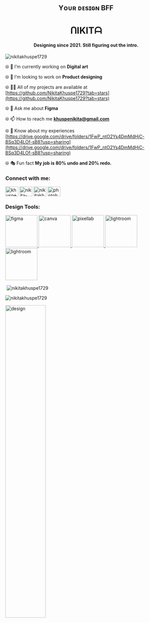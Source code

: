 <h2 align="center">Yᴏᴜʀ ᴅᴇsɪɢɴ BFF</h2>
<h1 align="center">ᑎIKITᗩ </h1>
<h4 align="center">Designing since 2021. Still figuring out the intro.</h4>


<p align="left"> <img src="https://komarev.com/ghpvc/?username=nikitakhuspe1729&label=Profile%20views&color=011627&style=flat" alt="nikitakhuspe1729" /> </p>

⦾ 🔭 I’m currently working on **Digital art**

⦾ 👯 I’m looking to work on **Product designing**

⦾ 👨‍💻 All of my projects are available at [https://github.com/NikitaKhuspe1729?tab=stars](https://github.com/NikitaKhuspe1729?tab=stars)

⦾ 💬 Ask me about **Figma**

⦾ 📫 How to reach me **khuspenikita@gmail.com**

⦾ 📄 Know about my experiences [https://drive.google.com/drive/folders/1FwP_ntO2Ys4DmMdHjC-BSq3D4LOf-sB8?usp=sharing](https://drive.google.com/drive/folders/1FwP_ntO2Ys4DmMdHjC-BSq3D4LOf-sB8?usp=sharing)

⦾ 🎭 Fun fact **My job is 80% undo and 20% redo.**


<h3 align="left">Connect with me:</h3>
<p align="left">
<a href="https://twitter.com/khuspenikita" target="blank"><img align="center" src="https://raw.githubusercontent.com/rahuldkjain/github-profile-readme-generator/master/src/images/icons/Social/twitter.svg" alt="khuspenikita" height="30" width="40" /></a>
<a href="https://linkedin.com/in/nikita-khuspe" target="blank"><img align="center" src="https://raw.githubusercontent.com/rahuldkjain/github-profile-readme-generator/master/src/images/icons/Social/linked-in-alt.svg" alt="nikita-khuspe" height="30" width="40" /></a>
<a href="https://www.behance.net/nikitakhuspe1729" target="blank"><img align="center" src="https://raw.githubusercontent.com/rahuldkjain/github-profile-readme-generator/master/src/images/icons/Social/behance.svg" alt="nikitakhuspe1729" height="30" width="40" /></a>
<a href="https://www.youtube.com/c/photoholiccaptures" target="blank"><img align="center" src="https://raw.githubusercontent.com/rahuldkjain/github-profile-readme-generator/master/src/images/icons/Social/youtube.svg" alt="photoholiccaptures" height="30" width="40" /></a>
</p>

<h3 align="left">Design Tools:</h3>
<p align="left"> <a href="https://www.figma.com/" target="_blank" rel="noreferrer"> <img src="https://github.com/user-attachments/assets/8aa09e53-4cd3-4954-9dd9-5e71c883cd90" alt="figma" width="100" height="100"/> </a> 
<a href="https://www.canva.com/" target="_blank" rel="noreferrer"> <img src="https://github.com/user-attachments/assets/caccd9e9-3f26-45f2-b932-67dd861f5c22" alt="canva" width="100" height="100"/> </a> 
  <a href="https://play.google.com/store/apps/details?id=com.imaginstudio.imagetools.pixellab&pcampaignid=web_share" target="_blank" rel="noreferrer"> <img src="https://github.com/user-attachments/assets/c7f531a6-8722-4928-b879-a4c16c490d75" alt="pixellab" width="100" height="100"/> </a> 
  <a href="https://lightroom.adobe.com/" target="_blank" rel="noreferrer"> <img src="https://github.com/user-attachments/assets/df96098c-4882-4e31-8d70-6a1bd85fc314" alt="lightroom" width="100" height="100"/> </a> 
  <a href="https://www.capcut.com/" target="_blank" rel="noreferrer"> <img src="https://github.com/user-attachments/assets/3ae893ab-8ec0-4c60-bfde-b7cd464ea617" alt="lightroom" width="100" height="100"/> </a> </p>


<p>&nbsp;<img align="center" src="https://github-readme-stats.vercel.app/api?username=nikitakhuspe1729&show_icons=true&locale=en" alt="nikitakhuspe1729" /></p>

<p><img background-color="#011627" align="center" src="https://github-readme-streak-stats.herokuapp.com/?user=nikitakhuspe1729&" alt="nikitakhuspe1729" /></p>
<img display="flex" justify-content="center" align="center" width="50%" alt="design" width="300" src="https://www.graphicpear.com/wp-content/uploads/2016/11/boy-1-gif.gif">


